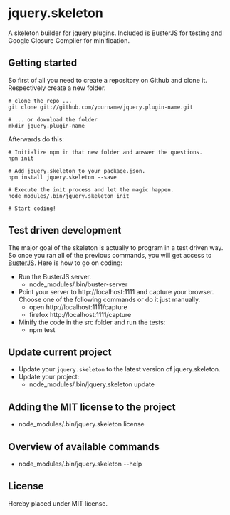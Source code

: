 jquery.skeleton
===============

A skeleton builder for jquery plugins. Included is BusterJS for testing and Google Closure Compiler for minification.

## Getting started

So first of all you need to create a repository on Github and clone it. Respectively create a new folder.

```console
# clone the repo ...
git clone git://github.com/yourname/jquery.plugin-name.git

# ... or download the folder
mkdir jquery.plugin-name
```

Afterwards do this:

```console
# Initialize npm in that new folder and answer the questions.
npm init

# Add jquery.skeleton to your package.json.
npm install jquery.skeleton --save

# Execute the init process and let the magic happen.
node_modules/.bin/jquery.skeleton init

# Start coding!
```
## Test driven development
The major goal of the skeleton is actually to program in a test driven way. So once you ran all of the previous
commands, you will get access to [BusterJS](http://busterjs.org/). Here is how to go on coding:

- Run the BusterJS server.
  - node_modules/.bin/buster-server
- Point your server to http://localhost:1111 and capture your browser. Choose one of the following commands or do it just manually.
  - open http://localhost:1111/capture
  - firefox http://localhost:1111/capture
- Minify the code in the src folder and run the tests:
  - npm test

## Update current project
- Update your `jquery.skeleton` to the latest version of jquery.skeleton.
- Update your project:
  - node_modules/.bin/jquery.skeleton update

## Adding the MIT license to the project
- node_modules/.bin/jquery.skeleton license

## Overview of available commands
- node_modules/.bin/jquery.skeleton --help

## License

Hereby placed under MIT license.

